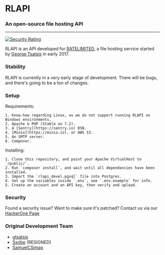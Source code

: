 # RLAPI
### An open-source file hosting API
----

[![Security Rating](https://sonar.ratelimited.me/api/project_badges/measure?project=RLAPI-v3&metric=security_rating)](https://sonar.ratelimited.me/dashboard?id=RLAPI-v3)

RLAPI is an API developed for [RATELIMITED](https://ratelimited.me), a file hosting service started by [George Tsatsis](https://github.com/gtsatsis) in early 2017.

### Stability

RLAPI is currently in a very early stage of development. There will be bugs, and there's going to be a ton of changes.

### Setup

Requirements:

	1. Know-how regarding Linux, as we do not support running RLAPI on Windows environments.
	2. Apache & PHP (Stable on 7.2).
	3. A [Sentry](https://sentry.io) DSN.
	4. [Minio](https://minio.io), or AWS S3.
	5. An SMTP server.
	6. Composer.

Installing:
	
	1. Clone this repository, and point your Apache VirtualHost to `/public/`.
	2. Run `composer install`, and wait until all dependancies have been installed.
	3. Import the `rlapi_devel.pgsql` file into Postgres.
	4. Set up the variables inside `.env`, see `.env.example` for info.
	5. Create an account and an API key, then verify and upload.

### Security
Found a security issue? Want to make sure it's patched? Contact us via our [HackerOne Page](https://hackerone.com/ratelimited)

### Original Development Team

- [gtsatsis](https://github.com/gtsatsis)
- [Sxribe](https://github.com/Sxribe) (RESIGNED)
- [SamuelCSimao](https://github.com/samueldcs)
